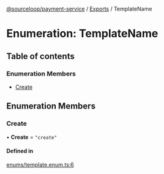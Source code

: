 [@sourceloop/payment-service](../README.md) / [Exports](../modules.md) / TemplateName

# Enumeration: TemplateName

## Table of contents

### Enumeration Members

- [Create](TemplateName.md#create)

## Enumeration Members

### Create

• **Create** = ``"create"``

#### Defined in

[enums/template.enum.ts:6](https://github.com/sourcefuse/loopback4-microservice-catalog/blob/b93c60ac7/services/payment-service/src/enums/template.enum.ts#L6)
